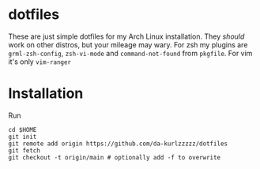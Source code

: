 # dotfiles

These are just simple dotfiles for my Arch Linux installation.  They *should*
work on other distros, but your mileage may wary.  For zsh my plugins are
`grml-zsh-config`, `zsh-vi-mode` and `command-not-found` from `pkgfile`. For
vim it's only `vim-ranger`

# Installation

Run

    cd $HOME
    git init
    git remote add origin https://github.com/da-kurlzzzzz/dotfiles
    git fetch
    git checkout -t origin/main # optionally add -f to overwrite

<!-- vim:set tw=78: -->
